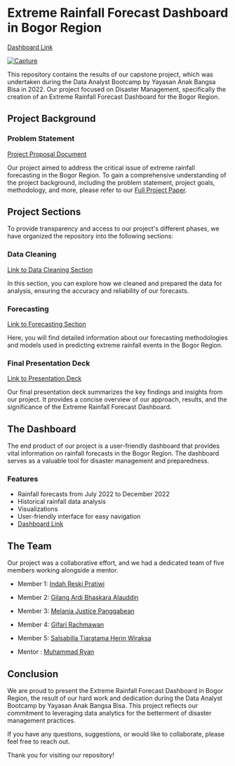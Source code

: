 # Extreme Rainfall Forecast Dashboard in Bogor Region

[Dashboard Link](https://lookerstudio.google.com/u/0/reporting/35b237f7-689b-4ef8-b8bd-208d1223f141/page/6zXD?s=v9zehAcGju4)

[![Capture](https://github.com/gilangalauddin/GenerasiGIGIH2.0CapstoneProject/assets/138756579/37647d29-8e28-4651-9bc0-a06addb39055)](https://lookerstudio.google.com/u/0/reporting/35b237f7-689b-4ef8-b8bd-208d1223f141/page/6zXD?s=v9zehAcGju4)

This repository contains the results of our capstone project, which was undertaken during the Data Analyst Bootcamp by Yayasan Anak Bangsa Bisa in 2022. Our project focused on Disaster Management, specifically the creation of an Extreme Rainfall Forecast Dashboard for the Bogor Region.

## Project Background

### Problem Statement
[Project Proposal Document](https://github.com/gilangalauddin/GenerasiGIGIH2.0CapstoneProject/blob/master/DA_DM4_Capstone%20Project%20Proposal_Final.pdf)

Our project aimed to address the critical issue of extreme rainfall forecasting in the Bogor Region. To gain a comprehensive understanding of the project background, including the problem statement, project goals, methodology, and more, please refer to our [Full Project Paper](insert-link-here).

## Project Sections

To provide transparency and access to our project's different phases, we have organized the repository into the following sections:

### Data Cleaning
[Link to Data Cleaning Section](https://github.com/gilangalauddin/GenerasiGIGIH2.0CapstoneProject/blob/master/CapstoneDataCleaning.ipynb)

In this section, you can explore how we cleaned and prepared the data for analysis, ensuring the accuracy and reliability of our forecasts.

### Forecasting
[Link to Forecasting Section](https://github.com/gilangalauddin/GenerasiGIGIH2.0CapstoneProject/blob/master/Capstone_Project_DA_DM4.ipynb)

Here, you will find detailed information about our forecasting methodologies and models used in predicting extreme rainfall events in the Bogor Region.

### Final Presentation Deck
[Link to Presentation Deck](https://github.com/gilangalauddin/GenerasiGIGIH2.0CapstoneProject/blob/master/DA_DM4_Casptone_Project_Presentation.pptx)

Our final presentation deck summarizes the key findings and insights from our project. It provides a concise overview of our approach, results, and the significance of the Extreme Rainfall Forecast Dashboard.

## The Dashboard

The end product of our project is a user-friendly dashboard that provides vital information on rainfall forecasts in the Bogor Region. The dashboard serves as a valuable tool for disaster management and preparedness.

### Features
- Rainfall forecasts from July 2022 to December 2022
- Historical rainfall data analysis
- Visualizations
- User-friendly interface for easy navigation
- [Dashboard Link](https://lookerstudio.google.com/u/0/reporting/35b237f7-689b-4ef8-b8bd-208d1223f141/page/6zXD?s=v9zehAcGju4)

## The Team

Our project was a collaborative effort, and we had a dedicated team of five members working alongside a mentor.

- Member 1: [Indah Reski Pratiwi](https://www.linkedin.com/in/indahrspr/)
- Member 2: [Gilang Ardi Bhaskara Alauddin](https://www.linkedin.com/in/gilang-alauddin/)
- Member 3: [Melania Justice Panggabean](https://www.linkedin.com/in/melania-justice-panggabean/)
- Member 4: [Gifari Rachmawan](https://www.linkedin.com/in/gifarirachmawan/)
- Member 5: [Salsabilla Tiaratama Herin Wiraksa](https://www.linkedin.com/in/salsabilla-tiaratama-herin-wiraksa/)

- Mentor : [Muhammad Ryan](https://www.linkedin.com/in/muhammad-ryan-39a58111b/)

## Conclusion

We are proud to present the Extreme Rainfall Forecast Dashboard in Bogor Region, the result of our hard work and dedication during the Data Analyst Bootcamp by Yayasan Anak Bangsa Bisa. This project reflects our commitment to leveraging data analytics for the betterment of disaster management practices.

If you have any questions, suggestions, or would like to collaborate, please feel free to reach out.

Thank you for visiting our repository!

